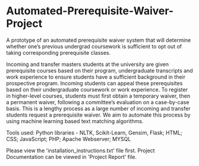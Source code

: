 # Automated-Prerequisite-Waiver-Project
A prototype of an automated prerequisite waiver system that will determine whether one’s previous undergrad coursework is sufficient to opt out of taking corresponding prerequisite classes.

Incoming and transfer masters students at the university are given prerequisite courses based on their program, undergraduate transcripts and work experience to ensure students have a sufficient background in their prospective program. Incoming students can appeal these prerequisites based on their undergraduate coursework or work experience. To register in higher-level courses, students must first obtain a temporary waiver, then a permanent waiver, following a committee’s evaluation on a case-by-case basis. This is a lengthy process as a large number of incoming and transfer students request a prerequisite waiver. We aim to automate this process by using machine learning based text matching algorithms.

Tools used: Python libraries - NLTK, Scikit-Learn, Gensim, Flask; HTML; CSS; JavaScript; PHP; Apache Webserver; MYSQL


Please view the 'installation_instructions.txt' file first.
Project Documentation can be viewed in 'Project Report' file.


